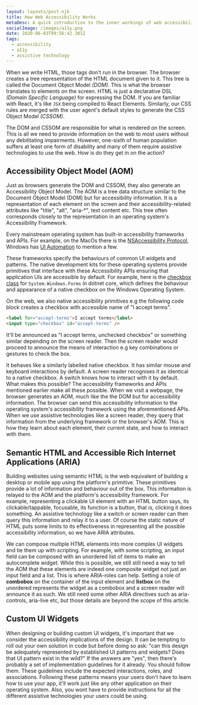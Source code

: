 ```yaml
---
layout: layouts/post.njk
title: How Web Accessibility Works
metaDesc: A quick introduction to the inner workings of web accessibility.
socialImage: /images/a11y.png
date: 2020-06-03T09:56:42.301Z
tags:
  - accessibility
  - a11y
  - assistive technology
---
```

When we write HTML, those tags don't run in the browser. The browser creates a tree representation of the HTML document given to it. This tree is called the Document Object Model *(DOM)*. This is what the browser translates to elements on the screen. HTML is just a declarative DSL *(Domain Specific Language)* for expressing the DOM. If you are familiar with React, it's like `JSX` being compiled to React Elements. Similarly, our CSS rules are merged with the user agent's default styles to generate the CSS Object Model _(CSSOM)_.

The DOM and CSSOM are responsible for what is rendered on the screen. This is all we need to provide information on the web to most users without any debilitating impairments. However, one-sixth of human population suffers at least one form of disability and many of them require assistive technologies to use the web. How is do they get in on the action?


## Accessibility Object Model (AOM)

Just as browsers generate the DOM and CSSOM, they also generate an Accessibility Object Model. The AOM is a tree data structure similar to the Document Object Model (DOM) but for accessibility information. It is a representation of each element on the screen and their accessibility-related attributes like "title", "alt", "aria-*", text content etc. This tree often corresponds closely to the representation in an operating system's Accessibility Framework.

Every mainstream operating system has built-in accessibility frameworks and APIs. For example, on the MacOs there is the [NSAccessibility Protocol](https://developer.apple.com/documentation/appkit/nsaccessibilityprotocol), Windows has [UI Automation](https://docs.microsoft.com/en-us/windows/win32/winauto/entry-uiauto-win32) to mention a few. 

These frameworks specify the behaviours of common UI widgets and patterns. The native development kits for these operating systems provide primitives that interface with these Accessibility APIs ensuring that application UIs are accessible by default. For example, here is the [checkbox class](https://docs.microsoft.com/en-us/dotnet/api/system.windows.forms.checkbox?view=netcore-3.1) for `System.Windows.Forms` in dotnet core, which defines the behaviour and appearance of a native checkbox on the Windows Operating System.

On the web, we also native accessibility primitives e.g the following code block creates a checkbox with accessible name of "I accept terms". 

```html
<label for="accept-terms">I accept terms</label>
<input type="checkbox" id="accept-terms" />
```
It'll be announced as "I accept terms, unchecked checkbox" or something similar depending on the screen reader. Then the screen reader would proceed to announce the means of interaction e.g key combinations or gestures to check the box. 


It behaves like a similarly labelled native checkbox. It has similar mouse and keyboard interactions by default. A screen reader recognises it as identical to a native checkbox. A switch knows how to interact with it by default. What makes this possible? The accessibility frameworks and APIs mentioned earlier make all these possible. When we visit a webpage, the browser generates an AOM, much like the the DOM but for accessibility information. The browser can send this accessibility information to the operating system's accessibility framework using the aforementioned APIs. When we use assistive technologies like a screen reader, they query that information from the underlying framework or the browser's AOM. This is how they learn about each element, their current state, and how to interact with them.



## Semantic HTML and  Accessible Rich Internet Applications (ARIA)

Building websites using semantic HTML is the web equivalent of building a desktop or mobile app using the platform's primitive. These primitives provide a lot of information and behaviour out of the box. This information is relayed to the AOM and the platform's accessibility framework. For example, representing a clickable UI element with an HTML button says, its clickable/tappable, focusable, its function is a button, that is, clicking it does something. An assistive technology like a switch or screen reader can then query this information and relay it to a user. Of course the static nature of HTML puts some limits to its effectiveness in representing all the possible accessibility information, so we have ARIA attributes.

We can compose multiple HTML elements into more complex UI widgets and tie them up with scripting. For example, with some scripting, an input field can be composed with an unordered list of items to make an autocomplete widget. While this is possible, we still still need a way to tell the AOM that these elements are indeed one composite widget not just an input field and a list. This is where ARIA-roles can help. Setting a role of **combobox** on the container of the input element and **listbox** on the unordered represents the widget as a combobox and a screen reader will announce it as such. We still need some other ARIA directives such as aria-controls, aria-live etc, but those details are beyond the scope of this article.

## Custom UI Widgets

When designing or building custom UI widgets, it's important that we consider the accessibility implications of the design. It can be tempting to roll out your own solution in code but before doing so ask: "can this design be adequately represented by established UI patterns and widgets? Does that UI pattern exist in the wild?" If the answers are "yes", then there's probably a set of implementation guidelines for it already. You should follow them. These guidelines include the expected interactions, roles, and associations. Following these patterns means your users don't have to learn how to use your app, it'll work just like any other application on their operating system. Also, you wont have to provide instructions for all the different assistive technologies your users could be using.